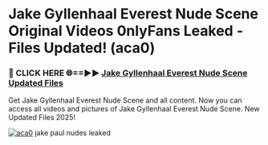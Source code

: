 # Jake Gyllenhaal Everest Nude Scene Original Videos 0nlyFans Leaked - Files Updated! (aca0)

<h3>🔴 CLICK HERE 🌐==►► <a href="https://tinyurl.com/4mcuefdz" rel="nofollow">Jake Gyllenhaal Everest Nude Scene Updated Files</a></h3>

Get Jake Gyllenhaal Everest Nude Scene and all content. Now you can access all videos and pictures of Jake Gyllenhaal Everest Nude Scene. New Updated Files 2025!

[![aca0](https://i.imgur.com/StAQSOY.gif)](https://tinyurl.com/4mcuefdz)
jake paul nudes leaked